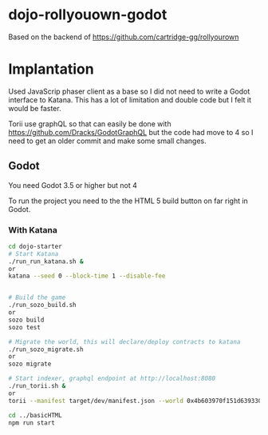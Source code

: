 # dojo-rollyouown-godot

Based on the backend of 
https://github.com/cartridge-gg/rollyourown


# Implantation
Used JavaScrip phaser client as a base so I did not need to write a Godot interface to Katana.
This has a lot of limitation and double code but I felt it would be faster.

Torii use graphQL so that can easily be done with https://github.com/Dracks/GodotGraphQL but the code had move to 4 so I need to get an older commit and make some small changes.


## Godot
You need Godot 3.5 or higher but not 4 

To run the project you need to the the HTML 5 build button on far right in Godot.

### With Katana

```bash
cd dojo-starter
# Start Katana
./run_run_katana.sh &
or 
katana --seed 0 --block-time 1 --disable-fee


# Build the game
./run_sozo_build.sh
or
sozo build
sozo test

# Migrate the world, this will declare/deploy contracts to katana
./run_sozo_migrate.sh
or
sozo migrate

# Start indexer, graphql endpoint at http://localhost:8080
./run_torii.sh &
or
torii --manifest target/dev/manifest.json --world 0x4b603970f151d639330fc35ddd591d7bac3c94505369270a969e54304a7e3f6

cd ../basicHTML
npm run start
```


